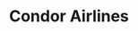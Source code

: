---
attached_gallery: gallery/star-geezers.md
collection_archive: false
collection_awards: []
collection_category:
  - Conceptual
  - Editorial
  - Portraits
  - Environments
  - Motion
  - Humor
  - Science
  - Uniquely American
  - Travel
  - Reportage
  - Color
collection_content: >-
  This is a story about “Sky Village,” an astronomy centric retirement community
  and their founders, the self appointed “Star Geezers,” Jack and Alice Newton.
  Located in Arizona near the New Mexico and Mexico border, the remoteness
  (closest grocery store is 3 hours away) is a gift as this is one of the
  darkest places on the North American light pollution map. Couple this with the
  clear air of the desert, this was how the Newtons selected and purchased
  several hundred acres of land and divided them into 22 distinct lots.


  Easily one of the most interesting places I have visited in recent memory. A
  close-knit community bonded by their love of the celestial, the remoteness,
  and the darkness….. so dark that on a new moon you can no longer see your
  feet. So dark you never knew so many stars existed- appearing dizzying,
  textural, and 3-dimensional. So dark as your eyes adjust, you can see your
  shadow cast by the stars overhead.
collection_cover: 'https://d1sf55qlb7p6hz.cloudfront.net/stargeezers-6.jpg'
collection_cover_mobile: 'https://d1sf55qlb7p6hz.cloudfront.net/verticalcovers-4.jpg'
collection_description: >-
  This is a story about “Sky Village,” an astronomy centric retirement community
  and their founders Jack and Alice Newton, also known as the “Star Geezers.”
  Sky Village is one of the most remote and darkest places in North America. So
  dark you never knew so many stars existed- appearing dizzying, textural, and
  3-dimensional.


  Featured on _Vice_, _Fish_ _Eye Magazine_ and _Booooooom._
collection_exhibition: []
collection_filter: Commissioned + Stock
collection_hidden: false
collection_meta: The Star Geezers
collection_preview:
  - 'https://d1sf55qlb7p6hz.cloudfront.net/star-geezers_cover-4.jpg'
  - 'https://d1sf55qlb7p6hz.cloudfront.net/star-geezers_cover-2.jpg'
  - 'https://d1sf55qlb7p6hz.cloudfront.net/star-geezers_cover-1.jpg'
  - 'https://d1sf55qlb7p6hz.cloudfront.net/star-geezers_cover-3.jpg'
cover_image: 'https://d1sf55qlb7p6hz.cloudfront.net/social-11.jpg'
date: ''
layout: blocks
logo: ''
navigation_theme: white
px_extra: true
slug: star-geezers
theme_color: '#FCE4D0'
theme_color_all_works: '#FF9595'
title: 'Condor Airlines '
collection_blocks:
  - _bookshop_name: collections/media-row-start
    row_alignment: between
  - _bookshop_name: collections/media-element
    block: media-element
    color: '#E2EFF9'
    image: 'https://d1sf55qlb7p6hz.cloudfront.net/stargeezers-1.jpg'
    margin_left: '30'
    margin_right: '0'
    margin_y: '100'
    width: '60'
  - _bookshop_name: collections/media-row
    row_alignment: between
  - _bookshop_name: collections/media-element
    block: media-element
    color: '#FEF4EA'
    image: 'https://d1sf55qlb7p6hz.cloudfront.net/stargeezers-2.jpg'
    margin_left: '10'
    margin_right: '0'
    margin_y: '100'
    width: '30'
  - _bookshop_name: collections/media-element
    block: media-element
    color: '#FFE7D8'
    image: 'https://d1sf55qlb7p6hz.cloudfront.net/stargeezers-3.jpg'
    margin_left: '0'
    margin_right: '5'
    margin_y: '400'
    width: '50'
  - _bookshop_name: collections/media-row
    row_alignment: between
  - _bookshop_name: collections/media-element
    block: media-element
    color: '#EFF4F8'
    image: 'https://d1sf55qlb7p6hz.cloudfront.net/stargeezers-4.jpg'
    margin_left: '15'
    margin_right: '0'
    margin_y: '100'
    width: '50'
  - _bookshop_name: collections/media-element
    block: media-element
    color: '#AE9B9B'
    image: 'https://d1sf55qlb7p6hz.cloudfront.net/stargeezers-5.jpg'
    margin_left: '0'
    margin_right: '0'
    margin_y: '300'
    width: '30'
  - _bookshop_name: collections/media-row
    row_alignment: between
  - _bookshop_name: collections/media-element
    block: media-element
    color: '#FADFCD'
    image: 'https://d1sf55qlb7p6hz.cloudfront.net/stargeezers-6.jpg'
    margin_left: '25'
    margin_right: '0'
    margin_y: '100'
    width: '60'
  - _bookshop_name: collections/media-row
    row_alignment: between
  - _bookshop_name: collections/media-element
    block: media-element
    color: '#F7F2EE'
    image: 'https://d1sf55qlb7p6hz.cloudfront.net/stargeezers-7.jpg'
    margin_left: '45'
    margin_right: '0'
    margin_y: '100'
    width: '33'
  - _bookshop_name: collections/media-row
    row_alignment: between
  - _bookshop_name: collections/media-element
    block: media-element
    color: '#211F2D'
    image: 'https://d1sf55qlb7p6hz.cloudfront.net/stargeezers-8.jpg'
    margin_left: '5'
    margin_right: '0'
    margin_y: '100'
    width: '60'
  - _bookshop_name: collections/media-row
    row_alignment: between
  - _bookshop_name: collections/media-element
    block: media-element
    color: '#404B51'
    image: 'https://d1sf55qlb7p6hz.cloudfront.net/stargeezers-9.jpg'
    margin_left: '10'
    margin_y: '100'
    width: '33'
  - _bookshop_name: collections/media-element
    block: media-element
    color: '#2F292E'
    image: 'https://d1sf55qlb7p6hz.cloudfront.net/stargeezers-10.jpg'
    margin_left: '0'
    margin_right: '5'
    margin_y: '300'
    width: '40'
  - _bookshop_name: collections/media-row
    row_alignment: between
  - _bookshop_name: collections/media-element
    block: media-element
    color: '#010101'
    image: 'https://d1sf55qlb7p6hz.cloudfront.net/stargeezers-12.jpg'
    margin_left: '15'
    margin_right: '0'
    margin_y: '100'
    width: '50'
  - _bookshop_name: collections/media-row
    row_alignment: between
  - _bookshop_name: collections/media-element
    block: media-element
    color: '#FD1E18'
    image: 'https://d1sf55qlb7p6hz.cloudfront.net/stargeezers-11.jpg'
    margin_left: '20'
    margin_y: '100'
    width: '40'
  - _bookshop_name: collections/media-row
    row_alignment: between
  - _bookshop_name: collections/media-motion
    align_y: 0
    color: '#FCE4D0'
    margin_left: '5'
    margin_right: '0'
    margin_y: '300'
    show_controls: false
    template: block-media-motion
    vimeo_id: 414925506
    width: '40'
  - _bookshop_name: collections/media-element
    block: media-element
    color: '#95527C'
    image: 'https://d1sf55qlb7p6hz.cloudfront.net/stargeezers-13.jpg'
    margin_left: '0'
    margin_right: '10'
    margin_y: '100'
    width: '33'
  - _bookshop_name: collections/media-row
    row_alignment: between
  - _bookshop_name: collections/media-element
    block: media-element
    color: '#FFE7CA'
    image: 'https://d1sf55qlb7p6hz.cloudfront.net/stargeezers-15.jpg'
    margin_left: '5'
    margin_right: '0'
    margin_y: '300'
    width: '50'
  - _bookshop_name: collections/media-element
    block: media-element
    color: '#F0F4F7'
    image: 'https://d1sf55qlb7p6hz.cloudfront.net/stargeezers-14.jpg'
    margin_y: '100'
    width: '33'
  - _bookshop_name: collections/media-row
    row_alignment: between
  - _bookshop_name: collections/media-motion
    color: '#FCE4D0'
    margin_left: '25'
    margin_y: '100'
    template: block-media-motion
    vimeo_id: 414908662
    width: '50'
  - _bookshop_name: collections/media-row
    row_alignment: between
  - _bookshop_name: collections/media-element
    block: media-element
    color: '#E4EAED'
    image: 'https://d1sf55qlb7p6hz.cloudfront.net/stargeezers-16.jpg'
    margin_left: '10'
    margin_y: '100'
    width: '80'
  - _bookshop_name: collections/media-row
    row_alignment: between
  - _bookshop_name: collections/media-element
    block: media-element
    color: '#F6E5D1'
    image: 'https://d1sf55qlb7p6hz.cloudfront.net/stargeezers-17.jpg'
    margin_left: '15'
    margin_right: '0'
    margin_y: '100'
    width: '33'
  - _bookshop_name: collections/media-element
    block: media-element
    color: '#E8D2CF'
    image: 'https://d1sf55qlb7p6hz.cloudfront.net/stargeezers-18.jpg'
    margin_left: '0'
    margin_y: '500'
    width: '40'
  - _bookshop_name: collections/media-row
    row_alignment: between
  - _bookshop_name: collections/media-element
    block: media-element
    color: '#F5E4E4'
    image: 'https://d1sf55qlb7p6hz.cloudfront.net/stargeezers-19.jpg'
    margin_left: '20'
    margin_right: '0'
    margin_y: '100'
    width: '60'
  - _bookshop_name: collections/media-row
    row_alignment: between
  - _bookshop_name: collections/media-element
    block: media-element
    color: '#9B98A6'
    image: 'https://d1sf55qlb7p6hz.cloudfront.net/stargeezers-20.jpg'
    margin_left: '40'
    margin_right: '0'
    margin_y: '100'
    width: '50'
  - _bookshop_name: collections/media-row
    row_alignment: between
  - _bookshop_name: collections/media-element
    block: media-element
    color: '#CEDAEC'
    image: 'https://d1sf55qlb7p6hz.cloudfront.net/stargeezers-21.jpg'
    margin_left: '20'
    margin_y: '100'
    width: '25'
  - _bookshop_name: collections/media-element
    block: media-element
    color: '#EFF4F2'
    image: 'https://d1sf55qlb7p6hz.cloudfront.net/stargeezers-22.jpg'
    margin_left: '0'
    margin_right: '10'
    margin_y: '300'
    width: '40'
  - _bookshop_name: collections/media-row
    row_alignment: between
  - _bookshop_name: collections/media-element
    block: media-element
    color: '#000000'
    image: 'https://d1sf55qlb7p6hz.cloudfront.net/stargeezers-24.jpg'
    margin_left: '5'
    margin_right: '0'
    margin_y: '300'
    width: '50'
  - _bookshop_name: collections/media-element
    block: media-element
    color: '#E0C8CE'
    image: 'https://d1sf55qlb7p6hz.cloudfront.net/stargeezers-23.jpg'
    margin_left: '0'
    margin_y: '100'
    width: '33'
  - _bookshop_name: collections/media-row
    row_alignment: between
  - _bookshop_name: collections/media-element
    block: media-element
    color: '#FFE9D0'
    image: 'https://d1sf55qlb7p6hz.cloudfront.net/stargeezers-25.jpg'
    margin_left: '30'
    margin_y: '100'
    width: '60'
  - _bookshop_name: collections/media-row-end
collection_press:
  - content: >-
      [**_VICE_**](https://www.vice.com/en_us/article/wjv3m5/50-stellar-photos-of-outer-space)
    template: popup-text-element
  - content: >-
      [**_BOOOOOOOM_**](https://www.booooooom.com/2020/02/11/the-star-stargeezers-by-photographer-jesse-rieser/)
    template: popup-text-element
  - content: >-
      [**_Fish Eye
      Magazine_**](https://www.fisheyemagazine.fr/decouvertes/images/the-star-geezers-a-la-belle-etoile/)
    template: popup-text-element
---
